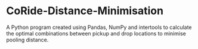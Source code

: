 # CoRide-Distance-Minimisation
A Python program created using Pandas, NumPy and intertools to calculate the optimal combinations between pickup and drop locations to minimise pooling distance.
